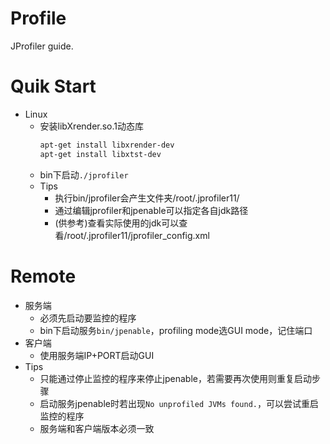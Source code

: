 # Profile
JProfiler guide.

# Quik Start
  * Linux
    * 安装libXrender.so.1动态库  
      ```bash
      apt-get install libxrender-dev 
      apt-get install libxtst-dev 
      ```
    * bin下启动```./jprofiler``` 
    * Tips  
      * 执行bin/jprofiler会产生文件夹/root/.jprofiler11/
      * 通过编辑jprofiler和jpenable可以指定各自jdk路径
      * (供参考)查看实际使用的jdk可以查看/root/.jprofiler11/jprofiler_config.xml
# Remote
  * 服务端
    * 必须先启动要监控的程序
    * bin下启动服务```bin/jpenable```，profiling mode选GUI mode，记住端口
  * 客户端
    * 使用服务端IP+PORT启动GUI
  * Tips  
    * 只能通过停止监控的程序来停止jpenable，若需要再次使用则重复启动步骤
    * 启动服务jpenable时若出现```No unprofiled JVMs found.```，可以尝试重启监控的程序
    * 服务端和客户端版本必须一致